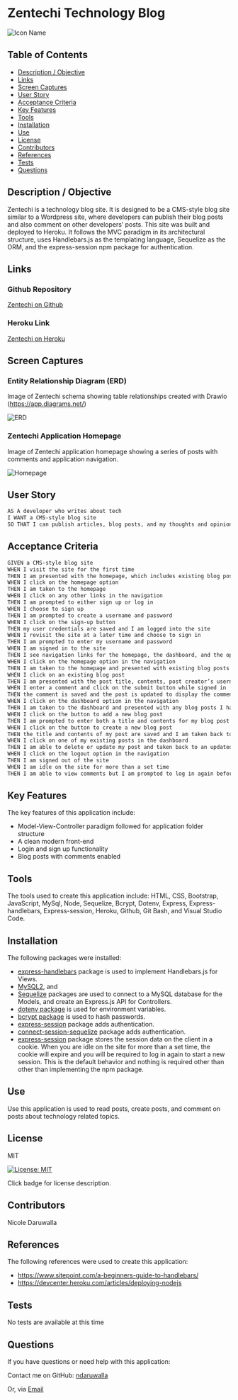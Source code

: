 # Zentechi Technology Blog
![Icon Name](Assets/images/blog.png)
<!-- image credit: this image is from icons8-->

  ## Table of Contents
  - [Description / Objective](#description--objective)
  - [Links](#links)
  - [Screen Captures](#screen-captures)
  - [User Story](#user-story)
  - [Acceptance Criteria](#acceptance-criteria)
  - [Key Features](#key-features)
  - [Tools](#tools)
  - [Installation](#installation)
  - [Use](#use)
  - [License](#license)
  - [Contributors](#contributors)
  - [References](#references)
  - [Tests](#tests)
  - [Questions](#questions)

  ## Description / Objective
  Zentechi is a technology blog site. It is designed to be a CMS-style blog site similar to a Wordpress site, where developers can publish their blog posts and also comment on other developers’ posts. This site was built and deployed to Heroku. It follows the MVC paradigm in its architectural structure, uses Handlebars.js as the templating language, Sequelize as the ORM, and the express-session npm package for authentication.

  ## Links
  ### Github Repository 
  [Zentechi on Github](https://github.com/NDaruwalla/zentechi-technology-blog)

  ### Heroku Link 
  [Zentechi on Heroku](https://sheltered-mesa-69370.herokuapp.com/)

  ## Screen Captures


  ### Entity Relationship Diagram (ERD)
  Image of Zentechi schema showing table relationships created with Drawio (https://app.diagrams.net/)

 ![ERD](Assets/images/zentechi_schema.png)

   ### Zentechi Application Homepage
  Image of Zentechi application homepage showing a series of posts with comments and application navigation.

 ![Homepage](Assets/images/homepage.png)


  ## User Story 
   ```md
  AS A developer who writes about tech
  I WANT a CMS-style blog site
  SO THAT I can publish articles, blog posts, and my thoughts and opinions
  ```

  ## Acceptance Criteria
  ```md
  GIVEN a CMS-style blog site
  WHEN I visit the site for the first time
  THEN I am presented with the homepage, which includes existing blog posts if any have been posted; navigation links for the homepage and the dashboard; and the option to log in 
  WHEN I click on the homepage option
  THEN I am taken to the homepage
  WHEN I click on any other links in the navigation
  THEN I am prompted to either sign up or log in
  WHEN I choose to sign up
  THEN I am prompted to create a username and password
  WHEN I click on the sign-up button
  THEN my user credentials are saved and I am logged into the site
  WHEN I revisit the site at a later time and choose to sign in
  THEN I am prompted to enter my username and password
  WHEN I am signed in to the site
  THEN I see navigation links for the homepage, the dashboard, and the option to log out
  WHEN I click on the homepage option in the navigation
  THEN I am taken to the homepage and presented with existing blog posts that include the post title and the date created
  WHEN I click on an existing blog post
  THEN I am presented with the post title, contents, post creator’s username, and date created for that post and have the option to leave a comment
  WHEN I enter a comment and click on the submit button while signed in
  THEN the comment is saved and the post is updated to display the comment, the comment creator’s username, and the date created
  WHEN I click on the dashboard option in the navigation
  THEN I am taken to the dashboard and presented with any blog posts I have already created and the option to add a new blog post
  WHEN I click on the button to add a new blog post
  THEN I am prompted to enter both a title and contents for my blog post
  WHEN I click on the button to create a new blog post
  THEN the title and contents of my post are saved and I am taken back to an updated dashboard with my new blog post
  WHEN I click on one of my existing posts in the dashboard
  THEN I am able to delete or update my post and taken back to an updated dashboard
  WHEN I click on the logout option in the navigation
  THEN I am signed out of the site
  WHEN I am idle on the site for more than a set time
  THEN I am able to view comments but I am prompted to log in again before I can add, update, or delete comments
  ```
  ## Key Features 
  The key features of this application include:

  * Model-View-Controller paradigm followed for application folder structure
  * A clean modern front-end
  * Login and sign up functionality
  * Blog posts with comments enabled


  ## Tools
  The tools used to create this application include: HTML, CSS, Bootstrap, JavaScript, MySql, Node, Sequelize, Bcrypt, Dotenv, Express, Express-handlebars, Express-session, Heroku, Github, Git Bash, and Visual Studio Code.

  ## Installation
  The following packages were installed:

  - [express-handlebars](https://www.npmjs.com/package/express-handlebars) package is used to implement Handlebars.js for Views.
  - [MySQL2](https://www.npmjs.com/package/mysql2), and
  - [Sequelize](https://www.npmjs.com/package/sequelize) packages are used to connect to a MySQL database for the Models, and create an Express.js API for Controllers.
  - [dotenv package](https://www.npmjs.com/package/dotenv) is used for environment variables.
  - [bcrypt package](https://www.npmjs.com/package/bcrypt) is used to hash passwords.
  - [express-session](https://www.npmjs.com/package/express-session) package adds authentication.
  - [connect-session-sequelize](https://www.npmjs.com/package/connect-session-sequelize) package adds authentication.
  - [express-session](https://www.npmjs.com/package/express-session) package stores the session data on the client in a cookie. When you are idle on the site for more than a set time, the cookie will expire and you will be required to log in again to start a new session. This is the default behavior and nothing is required other than other than implementing the npm package.

  ## Use
  Use this application is used to read posts, create posts, and comment on posts about technology related topics. 

  ## License
  MIT
  
  [![License: MIT](https://img.shields.io/badge/License-MIT-yellow.svg)](https://opensource.org/licenses/MIT)  
  
  Click badge for license description.
  
  ## Contributors
  Nicole Daruwalla 

  ## References
  The following references were used to create this application: 
  - https://www.sitepoint.com/a-beginners-guide-to-handlebars/
  - https://devcenter.heroku.com/articles/deploying-nodejs


  ## Tests
  No tests are available at this time

  ## Questions
  If you have questions or need help with this application:

  Contact me on GitHub:
  [ndaruwalla](https://github.com/ndaruwalla)
 
  Or, via [Email](mailto:nicole.daruwalla@gmail.com)